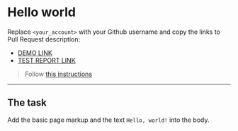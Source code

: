 # Hello world
Replace `<your_account>` with your Github username and copy the links to Pull Request description:
- [DEMO LINK](https://vonatlus.github.io/layout_hello-world/)
- [TEST REPORT LINK](https://vonatlus.github.io/layout_hello-world/report/html_report/)

> Follow [this instructions](https://mate-academy.github.io/layout_task-guideline/#how-to-solve-the-layout-tasks-on-github)
___

## The task
Add the basic page markup and the text `Hello, world!` into the body.
